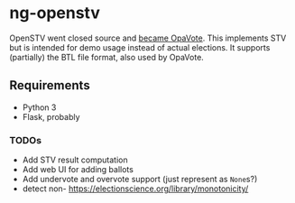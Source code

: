 # ng-openstv

OpenSTV went closed source and
[became OpaVote](https://www.opavote.com/openstv). This implements STV
but is intended for demo usage instead of actual elections. It supports
(partially) the BTL file format, also used by OpaVote.

## Requirements

* Python 3
* Flask, probably

### TODOs

* Add STV result computation
* Add web UI for adding ballots
* Add undervote and overvote support (just represent as `None`s?)
* detect non- https://electionscience.org/library/monotonicity/
